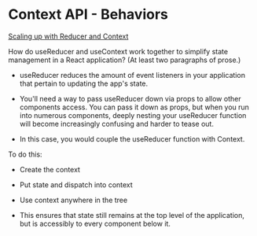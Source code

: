 # Context API - Behaviors

[Scaling up with Reducer and Context](https://react.dev/learn/scaling-up-with-reducer-and-context)

How do useReducer and useContext work together to simplify state management in a React application? (At least two paragraphs of prose.)

- useReducer reduces the amount of event listeners in your application that pertain to updating the app's state.

- You'll need a way to pass useReducer down via props to allow other components access. You can pass it down as props, but when you run into numerous components, deeply nesting your useReducer function will become increasingly confusing and harder to tease out.

- In this case, you would couple the useReducer function with Context.

To do this:

  - Create the context
  - Put state and dispatch into context
  - Use context anywhere in the tree

- This ensures that state still remains at the top level of the application, but is accessibly to every component below it.